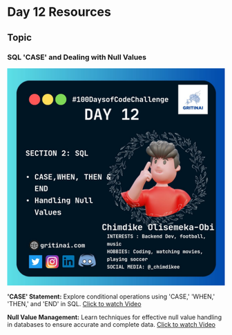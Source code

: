 # Day 12 Resources

## Topic

### SQL 'CASE' and Dealing with Null Values

![100 days of code Day 12](https://github.com/GritinAI/100daysofcode2.0/blob/main/Images/Day12.jpg)

**'CASE' Statement:** Explore conditional operations using 'CASE,' 'WHEN,' 'THEN,' and 'END' in SQL.
[Click to watch Video](https://www.youtube.com/watch?v=Tq_nPLmIQpU)

**Null Value Management:** Learn techniques for effective null value handling in databases to ensure accurate and complete data.
[Click to watch Video](https://www.youtube.com/watch?v=tgyfV7vCARU)


